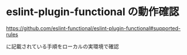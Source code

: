 # eslint-plugin-functional の動作確認

https://github.com/eslint-functional/eslint-plugin-functional#supported-rules

に記載されている手順をローカルの実環境で確認

